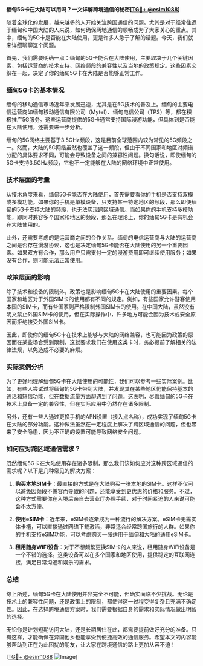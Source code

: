 **緬甸5G卡在大陆可以用吗？一文详解跨境通信的秘密[[TG💪+ @esim1088](https://t.me/s/esim1088)]**

随着全球化的发展，越来越多的人开始关注跨国通信的问题。尤其是对于经常往返于缅甸和中国大陆的人来说，如何确保两地通信的顺畅成为了大家关心的重点。其中，缅甸的5G卡是否能在大陆使用，更是许多人急于了解的话题。今天，我们就来详细聊聊这个问题。

首先，我们需要明确一点：缅甸的5G卡能否在大陆使用，主要取决于几个关键因素，包括运营商的技术支持、网络频段的兼容性以及当地的政策规定。这些因素交织在一起，决定了你的缅甸5G卡在大陆是否能够正常工作。

### 缅甸5G卡的基本情况

缅甸的移动通信市场近年来发展迅速，尤其是在5G技术的普及上。缅甸的主要电信运营商如缅甸移动通信有限公司（Mytel）、缅甸电信公司（TPS）等，都在积极推广5G服务。这些运营商提供的5G卡通常支持国际漫游功能，但具体到是否能在大陆使用，还需要进一步分析。

缅甸的5G网络主要基于3.5GHz频段，这是目前全球范围内较为常见的5G频段之一。然而，大陆的5G网络虽然也覆盖了这一频段，但由于不同国家和地区对频谱分配的具体要求不同，可能会导致设备之间的兼容性问题。换句话说，即使缅甸的5G卡支持3.5GHz频段，它也不一定能够在大陆的网络环境中正常使用。

### 技术层面的考量

从技术角度来看，缅甸5G卡能否在大陆使用，首先需要看你的手机是否支持双模或多模功能。如果你的手机是单模设备，只支持某一特定地区的频段，那么即便缅甸的5G卡支持大陆的频段，也无法实现跨区域通信。而如果你的手机支持多模功能，即同时兼容多个国家和地区的频段，那么在理论上，你的缅甸5G卡是有机会在大陆使用的。

此外，还需要考虑的是运营商之间的合作关系。缅甸的电信运营商与大陆的运营商之间是否存在漫游协议，这也是决定缅甸5G卡能否在大陆使用的另一个重要因素。如果双方有合作，那么用户只需支付一定的漫游费用即可继续使用服务；如果没有合作，则可能无法正常使用。

### 政策层面的影响

除了技术和设备的限制外，政策也是影响缅甸5G卡在大陆使用的重要因素。每个国家和地区对于外国SIM卡的使用都有不同的规定。例如，有些国家允许游客使用本国的SIM卡，而有些国家则严格限制外国SIM卡的使用。在中国大陆，虽然没有明文禁止外国SIM卡的使用，但在实际操作中，许多地方可能会因为技术或安全原因而拒绝接受外国SIM卡。

因此，即使你的缅甸5G卡在技术上能够与大陆的网络兼容，也可能因为政策的原因而在某些场合受到限制。这就要求我们在使用这类卡时，务必提前了解相关的法律法规，以免造成不必要的麻烦。

### 实际案例分析

为了更好地理解缅甸5G卡在大陆使用的可能性，我们可以参考一些实际案例。比如，有些人尝试过将缅甸的5G卡带到大陆，并发现其在某些地区仍能保持基本的通话和短信功能，但在数据流量方面却遇到了问题。这表明，尽管缅甸的5G卡在技术上具备一定的兼容性，但在实际应用中仍然存在诸多限制。

另外，还有一些人通过更换手机的APN设置（接入点名称），成功实现了缅甸5G卡在大陆的部分功能。这种做法虽然在一定程度上解决了跨区域通信的问题，但也带来了安全隐患，因为不正确的设置可能导致网络安全问题。

### 如何应对跨区域通信需求？

既然缅甸5G卡在大陆使用存在诸多限制，那么我们该如何应对这种跨区域通信的需求呢？以下是几种常见的解决方案：

1. **购买本地SIM卡**：最直接的方式是在大陆购买一张本地的SIM卡。这样不仅可以避免因频段不兼容而导致的问题，还能享受到更优惠的价格和服务。不过，这种方式需要你在入境后亲自去营业厅办理手续，对于时间紧迫的人来说可能会不太方便。

2. **使用eSIM卡**：近年来，eSIM卡逐渐成为一种流行的解决方案。eSIM卡无需实体卡槽，可以直接通过网络下载激活，非常适合经常跨国旅行的人群。如果你的手机支持eSIM功能，可以考虑购买一张适用于缅甸和大陆的通用eSIM卡。

3. **租用随身WiFi设备**：对于不想频繁更换SIM卡的人来说，租用随身WiFi设备是一个不错的选择。这类设备可以在多个国家和地区使用，提供稳定的互联网连接，满足日常沟通和娱乐的需求。

### 总结

综上所述，缅甸5G卡在大陆使用并非完全不可能，但确实面临不少挑战。无论是技术上的兼容性问题，还是政策上的限制，都使得这一过程变得复杂且充满不确定性。因此，在选择跨境通信方案时，我们需要根据自身的需求和实际情况做出明智的选择。

无论你是计划短期访问大陆，还是长期居住在此，都需要提前做好充分的准备。只有这样，才能确保在异国他乡也能享受到便捷高效的通信服务。希望本文的内容能够帮助到正在为此困扰的朋友，让大家在跨境通信的路上更加从容不迫！

[[TG💪+ @esim1088](https://t.me/s/esim1088) ![Image](https://i.postimg.cc/4NQfJmqS/Snipaste-2025-05-13-00-14-12.png)]